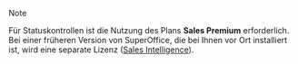 <!-- markdownlint-disable-file MD041 -->
> [!NOTE]
> Für Statuskontrollen ist die Nutzung des Plans **Sales Premium** erforderlich. Bei einer früheren Version von SuperOffice, die bei Ihnen vor Ort installiert ist, wird eine separate Lizenz ([Sales Intelligence][1]).

<!-- Referenced links -->
[1]: ../../../../admin/license/learn/index.md
